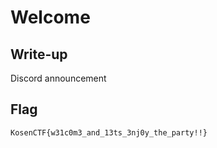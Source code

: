 # Welcome

## Write-up

Discord announcement

## Flag

`KosenCTF{w31c0m3_and_13ts_3nj0y_the_party!!}`
